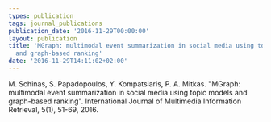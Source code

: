 ```yaml
---
types: publication
tags: journal_publications
publication_date: '2016-11-29T00:00:00'
layout: publication
title: 'MGraph: multimodal event summarization in social media using topic models
  and graph-based ranking'
date: '2016-11-29T14:11:02+02:00'
---
```

<p>M. Schinas, S. Papadopoulos, Y. Kompatsiaris, P. A. Mitkas. "MGraph: multimodal event summarization in social media using topic models and graph-based ranking". International Journal of Multimedia Information Retrieval, 5(1), 51-69, 2016.</p>

